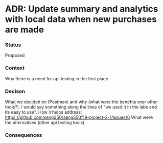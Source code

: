 # ADR: Update summary and analytics with local data when new purchases are made
### Status
Proposed

### Context
Why there is a need for api testing in the first place.

### Decison
What we decided on (Postman) and why (what were the benefits over other tools?). I would say something along the lines of "we used it in the labs and its easy to use".
How it helps address: https://github.com/seng350/seng350f19-project-2-1/issues/6
What were the alternatives (other api testing tools).

### Consequences

